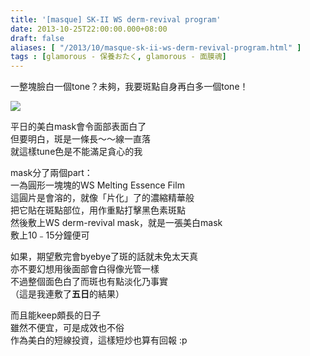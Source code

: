 ```yaml
---
title: '[masque] SK-II WS derm-revival program'
date: 2013-10-25T22:00:00.000+08:00
draft: false
aliases: [ "/2013/10/masque-sk-ii-ws-derm-revival-program.html" ]
tags : [glamorous - 保養おたく, glamorous - 面膜魂]
---
```


一整塊臉白一個tone？未夠，我要斑點自身再白多一個tone！  

[![](https://1.bp.blogspot.com/-VQhCOcycp6s/XCRVDift3zI/AAAAAAAACDw/N5IddU5fVBEb1QT7SUs6lnfnPu9ZV9BlQCLcBGAs/s640/10.jpg)](https://1.bp.blogspot.com/-VQhCOcycp6s/XCRVDift3zI/AAAAAAAACDw/N5IddU5fVBEb1QT7SUs6lnfnPu9ZV9BlQCLcBGAs/s1600/10.jpg)

平日的美白mask會令面部表面白了  
但要明白，斑是一條長～～線一直落  
就這樣tune色是不能滿足貪心的我  
  
mask分了兩個part：  
一為圓形一塊塊的WS Melting Essence Film  
這圓片是會溶的，就像「片化」了的濃縮精華般  
把它貼在斑點部位，用作重點打擊黑色素斑點  
然後敷上WS derm-revival mask，就是一張美白mask  
敷上10﹣15分鐘便可  
  
如果，期望敷完會byebye了斑的話就未免太天真  
亦不要幻想用後面部會白得像光管一樣  
不過整個面色白了而斑也有點淡化乃事實  
（這是我連敷了**五日**的結果）  
  
而且能keep頗長的日子  
雖然不便宜，可是成效也不俗  
作為美白的短線投資，這樣短炒也算有回報 :p